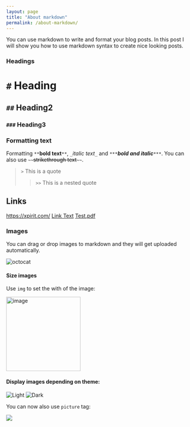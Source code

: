 ```yaml
---
layout: page
title: "About markdown"
permalink: /about-markdown/
---
```


You can use markdown to write and format your blog posts. In this post I will show you how to use markdown syntax to create nice looking posts.

### Headings 

# `#` Heading
## `##` Heading2
### `###` Heading3

### Formatting text

Formatting `**`**bold text**`**`, `_`_italic text_`_` and `***`***bold and italic***`***`. 
You can also use `~~`~~strikethrough text~~`~~`. 

> `>` This is a quote
>> `>>` This is a nested quote

## Links

https://xpirit.com/
[Link Text](https://xpirit.com)
[Test.pdf](https://github.com/wulfland/AccelerateDevOps/files/8073527/Test.pdf)

### Images

You can drag or drop images to markdown and they will get uploaded automatically.

![octocat](https://user-images.githubusercontent.com/5276337/170288469-b13b7c5c-541c-45e5-990f-f59902f02ab3.png)

#### Size images

Use `img` to set the with of the image:

<img width="200" alt="image" src="https://user-images.githubusercontent.com/5276337/170288469-b13b7c5c-541c-45e5-990f-f59902f02ab3.png">

#### Display images depending on theme:

![Light](https://user-images.githubusercontent.com/5276337/170288469-b13b7c5c-541c-45e5-990f-f59902f02ab3.png#gh-light-mode-only)
![Dark](https://user-images.githubusercontent.com/5276337/170288514-21321111-72b7-4ec2-98e6-b19c9a090721.png#gh-dark-mode-only)

You can now also use `picture` tag:

<picture>
  <source media="(prefers-color-scheme: dark)" srcset="https://user-images.githubusercontent.com/5276337/170288514-21321111-72b7-4ec2-98e6-b19c9a090721.png">
  <img src="https://user-images.githubusercontent.com/5276337/170288469-b13b7c5c-541c-45e5-990f-f59902f02ab3.png">
</picture>



